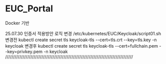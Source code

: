 # EUC_Portal
Docker 기반

25.07.30
인증서 적용방안 로직 변경
/etc/kubernetes/EUC/Keycloak/script01.sh
변경전
kubectl create secret tls keycloak-tls --cert=tls.crt --key=tls.key -n keycloak
변경후
kubectl create secret tls keycloak-tls --cert=fullchain.pem --key=privkey.pem -n keycloak
/////////////////////////////////////////////////////////////////////////////////
